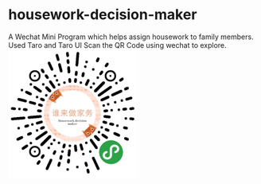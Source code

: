 # housework-decision-maker
A Wechat Mini Program which helps assign housework to family members. Used Taro and Taro UI
Scan the QR Code using wechat to explore.
![QR code](/housework-decision-maker-qrcode.jpg)
